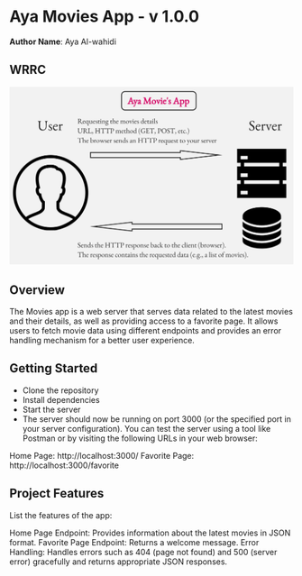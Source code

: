 # Aya Movies App - v 1.0.0

**Author Name**: Aya Al-wahidi

## WRRC
![Web Request Response Cycle](/WRRC.jpg)

## Overview
The Movies app is a web server that serves data related to the latest movies and their details, as well as providing access to a favorite page. It allows users to fetch movie data using different endpoints and provides an error handling mechanism for a better user experience.

## Getting Started
- Clone the repository
- Install dependencies
- Start the server
- The server should now be running on port 3000 (or the specified port in your server configuration). You can test the server using a tool like Postman or by visiting the following URLs in your web browser:

Home Page: http://localhost:3000/
Favorite Page: http://localhost:3000/favorite

## Project Features
List the features of the app:

Home Page Endpoint: Provides information about the latest movies in JSON format.
Favorite Page Endpoint: Returns a welcome message.
Error Handling: Handles errors such as 404 (page not found) and 500 (server error) gracefully and returns appropriate JSON responses.